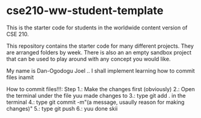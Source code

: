 # cse210-ww-student-template
This is the starter code for students in the worldwide content version of CSE 210.

This repository contains the starter code for many different projects. They are arranged folders by week. There is also an an empty sandbox project that can be used to play around with any concept you would like.

My name is Dan-Ogodogu Joel .. I shall implement learning how to commit files inamit

How to commit files!!!:
Step 1.: Make the changes first (obviously)
     2.: Open the terminal under the file yuu made changes to
     3.: type git add . in the terminal
     4.: type git commit -m"(a message, usaully reason for making changes)"
     5.: type git push
     6.: yuu done skii